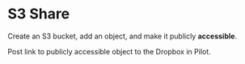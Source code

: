 # S3 Share

Create an S3 bucket, add an object, and make it publicly **accessible**.

Post link to publicly accessible object to the Dropbox in Pilot.
